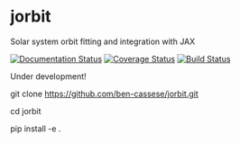 # jorbit
Solar system orbit fitting and integration with JAX

[![Documentation Status](https://readthedocs.org/projects/jorbit/badge/?version=latest)](https://jorbit.readthedocs.io/en/latest/?badge=latest)
[![Coverage Status](https://coveralls.io/repos/github/ben-cassese/jorbit/badge.svg?branch=main)](https://coveralls.io/github/ben-cassese/jorbit?branch=main)
[![Build Status](https://github.com/ben-cassese/jorbit/actions/workflows/tests.yml/badge.svg)](https://github.com/ben-cassese/jorbit/actions/workflows/tests.yml/badge.svg)


Under development!

git clone https://github.com/ben-cassese/jorbit.git

cd jorbit

pip install -e .
